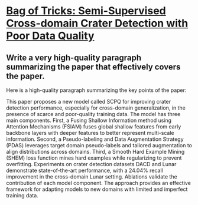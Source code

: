 # [Bag of Tricks: Semi-Supervised Cross-domain Crater Detection with Poor   Data Quality](https://arxiv.org/abs/2312.06169)

## Write a very high-quality paragraph summarizing the paper that effectively covers the paper.

 Here is a high-quality paragraph summarizing the key points of the paper:

This paper proposes a new model called SCPQ for improving crater detection performance, especially for cross-domain generalization, in the presence of scarce and poor-quality training data. The model has three main components. First, a Fusing Shallow Information method using Attention Mechanisms (FSIAM) fuses global shallow features from early backbone layers with deeper features to better represent multi-scale information. Second, a Pseudo-labeling and Data Augmentation Strategy (PDAS) leverages target domain pseudo-labels and tailored augmentation to align distributions across domains. Third, a Smooth Hard Example Mining (SHEM) loss function mines hard examples while regularizing to prevent overfitting. Experiments on crater detection datasets DACD and Lunar demonstrate state-of-the-art performance, with a 24.04% recall improvement in the cross-domain Lunar setting. Ablations validate the contribution of each model component. The approach provides an effective framework for adapting models to new domains with limited and imperfect training data.
